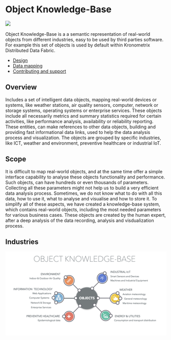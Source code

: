 # Object Knowledge-Base

[![](https://img.shields.io/static/v1.svg?label=license&message=BSD3&color=blue)](LICENSE)


Object Knowledge-Base is a a semantic representation of real-world objects from different industries, easy to be used by third parties software. For example this set of objects is used by default within Kronometrix Distributed Data Fabric.

* [Design](docs/design.md)
* [Data mapping](docs/mapping.md)
* [Contributing and support](docs/contributing.md)

## Overview
Includes a set of intelligent data objects, mapping real-world devices or systems, like weather stations, air quality sensors, computer, network or storage systems, operating systems or enterprise services. These objects include all necessarily metrics and summary statistics required for certain activities, like performance analysis, availability or reliability reporting. These entities, can make references to other data objects, building and providing fast informational data links, used to help the data analysis process and visualization. The objects are grouped by specific industries, like ICT, weather and environment, preventive healthcare or industrial IoT. 

## Scope
It is difficult to map real-world objects, and at the same time offer a simple interface capability to analyse these objects functionality and performance. Such objects, can have hundreds or even thousands of parameters. Collecting all these parameters might not help us to build a very efficient data analysis process. Sometimes, we do not know what to do with all this data, how to use it, what to analyse and visualise and how to store it. To simplify all of these aspects, we have created a knowledge-base system, which contains real-world objects, including the most needed parameters for various business cases. These objects are created by the human expert, after a deep analysis of the data recording, analysis and visdualization process. 

## Industries

![](/docs/img/okb.png)

